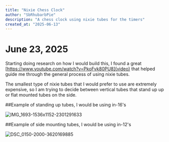 ```yaml
---
title: "Nixie Chess Clock"
author: "SbRhubarbPie"
description: "A chess clock using nixie tubes for the timers"
created_at: "2025-06-13"
---
```


# June 23, 2025
  Starting doing research on how I would build this, I found a great [https://www.youtube.com/watch?v=PkoFvk80PU8](video) that helped guide me through the general process of using nixie tubes.

  The smallest type of nixie tubes that I would prefer to use are extremely expensive, so I am trying to decide between vertical tubes that stand up up or flat mounted tubes on the side.

  ##Example of standing up tubes, I would be using in-16's
  
  ![IMG_1693-1536x1152-2301291633](https://github.com/user-attachments/assets/7819e3cd-dd5f-47fe-acd5-908360434ae7)

  ##Example of side mounting tubes, I would be using in-12's
  
  ![DSC_0150-2000-3620169885](https://github.com/user-attachments/assets/81fbc2c0-efeb-44f3-9793-ac4057badcdb)
